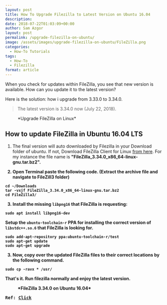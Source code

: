 ```yaml
---
layout: post
title: How To Upgrade Filezilla to Latest Version on Ubuntu 16.04
description: 
date: 2018-07-22T01:03:09+00:00
author: Sam Azgor
layout: post
permalink: /upgrade-filezilla-on-ubuntu/
image: /assets/images/upgrade-filezilla-on-ubuntu/FileZilla.png
categories:
  - How-To Tutorials
tags:
  - How-To
  - Filezilla
format: article
---
```


When you check for updates within FileZilla, you see that new version is available. How can you update it to the latest version? 

Here is the solution: how i upgrade from 3.33.0 to 3.34.0.

> The latest version is 3.34.0 now (July 22, 2018).


<figure>
<amp-img src="/assets/images/upgrade-filezilla-on-ubuntu/FileZilla-Update.png" alt="Upgrade FileZilla on Linux" width="600" height="337" layout="responsive">
</amp-img>
<figcaption>*Upgrade FileZilla on Linux* 
</figcaption>
</figure>


<h2>How to update FileZilla in Ubuntu 16.04 LTS</h2>

1) The final version will auto downloaded by Filezilla in your Download folder of ubuntu. If not, Download FileZilla Client for Linux <a href="https://filezilla-project.org/download.php?type=client" rel="noreferrer">from here</a>. For my instance the file name is <strong>"FileZilla_3.34.0_x86_64-linux-gnu.tar.bz2"<strong>.

2) Open Terminal paste the following code. (Extract the archive file and navigate to FileZill3 folder)

```
cd ~/Downloads
tar -vxjf FileZilla_3.34.0_x86_64-linux-gnu.tar.bz2
cd FileZilla3/
```

3) Install the missing `libpng16` that FileZilla is requesting:

```
sudo apt install libpng16-dev
```

Setup the `ubuntu-toolchain-r` PPA for installing the correct version of `libstdc++.so.6` that FileZilla is looking for.

```
sudo add-apt-repository ppa:ubuntu-toolchain-r/test
sudo apt-get update
sudo apt-get upgrade
```

3) Now, copy over the updated FileZilla files to their correct locations by the following command.

```
sudo cp -ravx * /usr/
```

That's it. Run filezilla normally and enjoy the latest version.

<figure>
<amp-img src="/assets/images/upgrade-filezilla-on-ubuntu/Filezilla3.34.0.png" alt="Update FileZilla on Ubuntu" width="600" height="337" layout="responsive">
</amp-img>
<figcaption>*FileZilla 3.34.0 on Ubuntu 16.04* 
</figcaption>
</figure>

<pre>Ref: <a href="https://askubuntu.com/a/1000276" target="_blank" rel="noreferrer">Click</a></pre>
